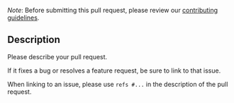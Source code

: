 *Note*: Before submitting this pull request, please review our 
[contributing guidelines](CONTRIBUTING.md#pull-requests).

## Description

Please describe your pull request. 

If it fixes a bug or resolves a feature request, be sure to link to that issue. 

When linking to an issue, please use `refs #...` in the description of the pull request.